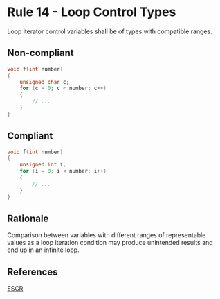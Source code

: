 # Rule 14 - Loop Control Types

Loop iterator control variables shall be of types with compatible ranges.

## Non-compliant

```c
void f(int number)
{
    unsigned char c;
    for (c = 0; c < number; c++) 
    {
        // ...
    }
}
```

## Compliant

```c
void f(int number)
{
    unsigned int i;
    for (i = 0; i < number; i++) 
    {
        // ...
    }
}
```

## Rationale

Comparison between variables with different ranges of representable values as a loop iteration condition may produce unintended results and end up in an infinite loop.

## References

[ESCR](../references.md#escr)
